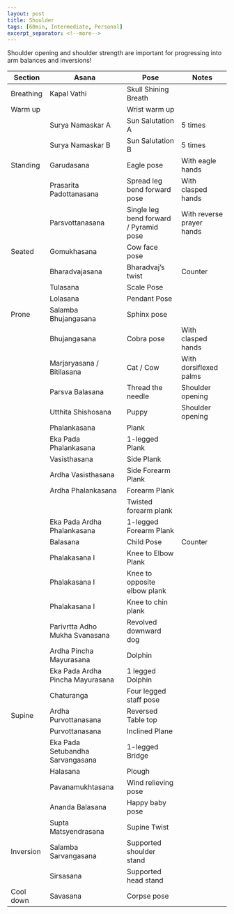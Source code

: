 ```yaml
---
layout: post
title: Shoulder
tags: [60min, Intermediate, Personal]
excerpt_separator: <!--more-->
---
```


Shoulder opening and shoulder strength are important for progressing into arm balances and inversions!
<!--more-->

| Section | Asana | Pose | Notes |
| ------ | ------ | ------ | ------ |
| Breathing | Kapal Vathi | Skull Shining Breath |
| Warm up | | Wrist warm up
| | Surya Namaskar A | Sun Salutation A | 5 times |
| | Surya Namaskar B | Sun Salutation B | 5 times |
| Standing | Garudasana | Eagle pose | With eagle hands
| | Prasarita Padottanasana | Spread leg bend forward pose | With clasped hands
| | Parsvottanasana | Single leg bend forward / Pyramid pose| With reverse prayer hands
| Seated | Gomukhasana | Cow face pose
| | Bharadvajasana | Bharadvaj’s twist | Counter
| | Tulasana | Scale Pose |
| | Lolasana | Pendant Pose | 
| Prone | Salamba Bhujangasana | Sphinx pose
| | Bhujangasana | Cobra pose | With clasped hands
| | Marjaryasana / Bitilasana | Cat / Cow | With dorsiflexed palms
| | Parsva Balasana | Thread the needle | Shoulder opening
| | Utthita Shishosana | Puppy | Shoulder opening
| | Phalankasana | Plank
| | Eka Pada Phalankasana | 1-legged Plank
| | Vasisthasana | Side Plank
| | Ardha Vasisthasana | Side Forearm Plank
| | Ardha Phalankasana | Forearm Plank
| | | Twisted forearm plank
| | Eka Pada Ardha Phalankasana | 1-legged Forearm Plank
| | Balasana | Child Pose | Counter
| | Phalakasana I | Knee to Elbow Plank
| | Phalakasana I | Knee to opposite elbow plank
| | Phalakasana I | Knee to chin plank
| | Parivrtta Adho Mukha Svanasana | Revolved downward dog
| | Ardha Pincha Mayurasana | Dolphin
| | Eka Pada Ardha Pincha Mayurasana | 1 legged Dolphin
| | Chaturanga | Four legged staff pose
| Supine | Ardha Purvottanasana | Reversed Table top
| | Purvottanasana | Inclined Plane
| | Eka Pada Setubandha Sarvangasana | 1-legged Bridge
| | Halasana | Plough
| | Pavanamukhtasana | Wind relieving pose
| | Ananda Balasana | Happy baby pose
| | Supta Matsyendrasana | Supine Twist
| Inversion | Salamba Sarvangasana | Supported shoulder stand
| | Sirsasana | Supported head stand
| Cool down | Savasana | Corpse pose

